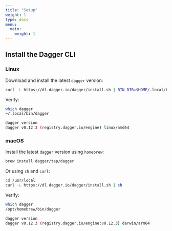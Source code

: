 ```yaml
---
title: "Setup"
weight: 1
type: docs
menu:
  main:
    weight: 1
---
```


## Install the Dagger CLI

### Linux

Download and install the latest `dagger` version:

```bash
curl -L https://dl.dagger.io/dagger/install.sh | BIN_DIR=$HOME/.local/bin sh
```

Verify:

```bash
which dagger
~/.local/bin/dagger

dagger version
dagger v0.12.3 (registry.dagger.io/engine) linux/amd64
```

### macOS

Install the latest `dagger` version using `homebrew`:

```bash
brew install dagger/tap/dagger
```

Or using `sh` and `curl`:

```bash
cd /usr/local
curl -L https://dl.dagger.io/dagger/install.sh | sh
```

Verify:

```bash
which dagger
/opt/homebrew/bin/dagger

dagger version
dagger v0.12.3 (registry.dagger.io/engine:v0.12.3) darwin/arm64
```




